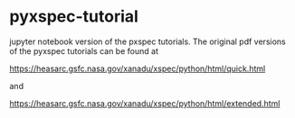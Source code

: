 # pyxspec-tutorial
jupyter notebook version of the pxspec tutorials.  The original pdf versions of the pyxspec tutorials can be found at

https://heasarc.gsfc.nasa.gov/xanadu/xspec/python/html/quick.html

and 

https://heasarc.gsfc.nasa.gov/xanadu/xspec/python/html/extended.html

